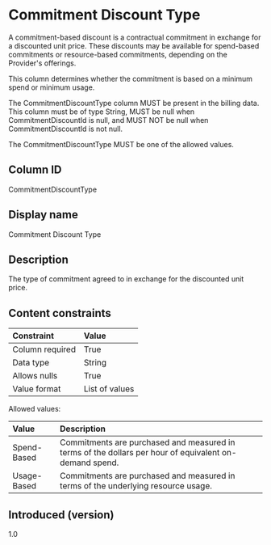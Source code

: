 # Commitment Discount Type

A commitment-based discount is a contractual commitment in exchange for a discounted unit price. These discounts may be available for spend-based commitments or resource-based commitments, depending on the Provider's offerings.

This column determines whether the commitment is based on a minimum spend or minimum usage.

The CommitmentDiscountType column MUST be present in the billing data. This column must be of type String, MUST be null when CommitmentDiscountId is null, and MUST NOT be null when CommitmentDiscountId is not null.

The CommitmentDiscountType MUST be one of the allowed values.

## Column ID

CommitmentDiscountType

## Display name

Commitment Discount Type

## Description

The type of commitment agreed to in exchange for the discounted unit price.

## Content constraints

|    Constraint   |      Value       |
|:----------------|:-----------------|
| Column required | True             |
| Data type       | String           |
| Allows nulls    | True             |
| Value format    | List of values   |

Allowed values:

| Value      | Description                                                                                                                                                                   |
|:---------------|:--------------------------------------------------------------------------------------------------------------------------------------------------------------------------|
| Spend-Based    | Commitments are purchased and measured in terms of the dollars per hour of equivalent on-demand spend.                                                                    |
| Usage-Based | Commitments are purchased and measured in terms of the underlying resource usage.                                                                                              |

## Introduced (version)

1.0
